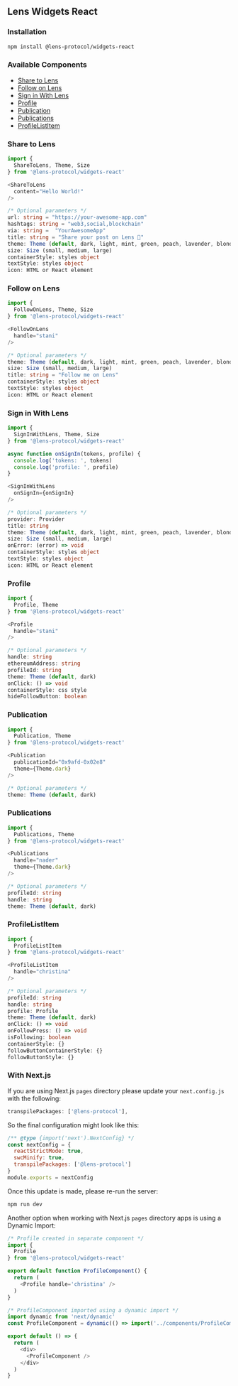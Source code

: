 ## Lens Widgets React

### Installation

```sh
npm install @lens-protocol/widgets-react
```

### Available Components 

- [Share to Lens](#share-to-lens)
- [Follow on Lens](#follow-on-lens)
- [Sign in With Lens](#sign-in-with-lens)
- [Profile](#profile)
- [Publication](#publication)
- [Publications](#publications)
- [ProfileListItem](#profilelistitem)

### Share to Lens

```typescript
import {
  ShareToLens, Theme, Size
} from '@lens-protocol/widgets-react'

<ShareToLens
  content="Hello World!"
/>

/* Optional parameters */
url: string = "https://your-awesome-app.com"
hashtags: string = "web3,social,blockchain"
via: string =  "YourAwesomeApp"
title: string = "Share your post on Lens 🌿"
theme: Theme (default, dark, light, mint, green, peach, lavender, blonde)
size: Size (small, medium, large)
containerStyle: styles object
textStyle: styles object
icon: HTML or React element
```

### Follow on Lens

```typescript
import {
  FollowOnLens, Theme, Size
} from '@lens-protocol/widgets-react'

<FollowOnLens
  handle="stani"
/>

/* Optional parameters */
theme: Theme (default, dark, light, mint, green, peach, lavender, blonde)
size: Size (small, medium, large)
title: string = "Follow me on Lens"
containerStyle: styles object
textStyle: styles object
icon: HTML or React element
```

### Sign in With Lens

```typescript
import {
  SignInWithLens, Theme, Size
} from '@lens-protocol/widgets-react'

async function onSignIn(tokens, profile) {
  console.log('tokens: ', tokens)
  console.log('profile: ', profile)
}

<SignInWithLens
  onSignIn={onSignIn}
/>

/* Optional parameters */
provider: Provider
title: string
theme: Theme (default, dark, light, mint, green, peach, lavender, blonde)
size: Size (small, medium, large)
onError: (error) => void
containerStyle: styles object
textStyle: styles object
icon: HTML or React element
```

### Profile

```typescript
import {
  Profile, Theme
} from '@lens-protocol/widgets-react'

<Profile
  handle="stani"
/>

/* Optional parameters */
handle: string
ethereumAddress: string
profileId: string
theme: Theme (default, dark)
onClick: () => void
containerStyle: css style
hideFollowButton: boolean
```

### Publication

```typescript
import {
  Publication, Theme
} from '@lens-protocol/widgets-react'

<Publication
  publicationId="0x9afd-0x02e8"
  theme={Theme.dark}
/>

/* Optional parameters */
theme: Theme (default, dark)
```

### Publications

```typescript
import {
  Publications, Theme
} from '@lens-protocol/widgets-react'

<Publications
  handle="nader"
  theme={Theme.dark}
/>

/* Optional parameters */
profileId: string
handle: string
theme: Theme (default, dark)
```

### ProfileListItem

```typescript
import {
  ProfileListItem
} from '@lens-protocol/widgets-react'

<ProfileListItem
  handle="christina"
/>

/* Optional parameters */
profileId: string
handle: string
profile: Profile
theme: Theme (default, dark)
onClick: () => void
onFollowPress: () => void
isFollowing: boolean
containerStyle: {}
followButtonContainerStyle: {}
followButtonStyle: {}
```

### With Next.js

If you are using Next.js `pages` directory please update your `next.config.js` with the following:

```javascript
transpilePackages: ['@lens-protocol'],
```

So the final configuration might look like this:

```javascript
/** @type {import('next').NextConfig} */
const nextConfig = {
  reactStrictMode: true,
  swcMinify: true,
  transpilePackages: ['@lens-protocol']
}
module.exports = nextConfig
```

Once this update is made, please re-run the server:

```sh
npm run dev
```

Another option when working with Next.js `pages` directory apps is using a Dynamic Import:

```typescript
/* Profile created in separate component */
import {
  Profile
} from '@lens-protocol/widgets-react'

export default function ProfileComponent() {
  return (
    <Profile handle='christina' />
  )
}

/* ProfileComponent imported using a dynamic import */
import dynamic from 'next/dynamic'
const ProfileComponent = dynamic(() => import('../components/ProfileComponent'), { ssr: false })

export default () => {
  return (
    <div>
      <ProfileComponent />
    </div>
  )
}
```

